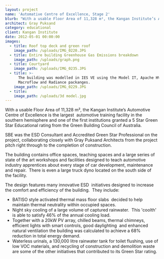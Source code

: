 ```yaml
---
layout: project
name: 'Automative Centre of Excellence, Stage 2'
blurb: "With a usable Floor Area of 11,328 m², the Kangan Institute’s Automotive Centre of Excellence is the largest \_automotive training facility in the southern hemisphere and one of the first institutions granted a 5 Star Green Star Educational rating from the Green Building Council of Australia."
architect: Gray Puksand
category: educational
client: Kangan Institute
date: 2012-05-01 00:00:00
images:
  - title: Roof top deck and green roof
    image_path: /uploads/IMG_0220.JPG
  - title: Entire building Greenhouse Gas Emissions breakdown
    image_path: /uploads/graph.png
  - title: Courtyard
    image_path: /uploads/IMG_0235.JPG
  - title: >-
      The building was modelled in IES VE using the Model IT, Apache HVAC,
      Macroflow and Radiance packanges.
    image_path: /uploads/IMG_0229.JPG
  - title:
    image_path: /uploads/3d model.jpg
---
```



With a usable Floor Area of 11,328 m², the Kangan Institute’s Automotive Centre of Excellence is the largest  automotive training facility in the southern hemisphere and one of the first institutions granted a 5 Star Green Star Educational rating from the Green Building Council of Australia.

SBE was the ESD Consultant and Accredited Green Star Professional on the project, collaborating closely with Gray Puksand Architects from the project pitch right through to the completion of construction.

The building contains office spaces, teaching spaces and a large series of state of the art workshops and facilities designed to teach automotive industry apprentices about every stage of car development, maintenance and repair.  There is even a large truck dyno located on the south side of the facility.

The design features many innovative ESD  initiatives designed to increase the comfort and efficiency of the building.  They include:

* BATISO style activated thermal mass floor slabs  decided to help maintain thermal neutrality within occupied spaces.
* Night sky cooling of a large volume of captured rainwater.  This 'coolth' is able to satisfy 46% of the annual cooling load.
* Together with a 20kW PV array, chilled beams, thermal chimneys, efficient lights with smart controls, good daylighting  and enhanced natural ventilation the building was calculated to achieve a 68% reduction in total energy demand.
* Waterless urinals, a 130,000 litre rainwater tank for toilet flushing, use of low VOC materials, and recycling of construction and demolition waste are some of the other initiatives that contributed to its Green Star rating.